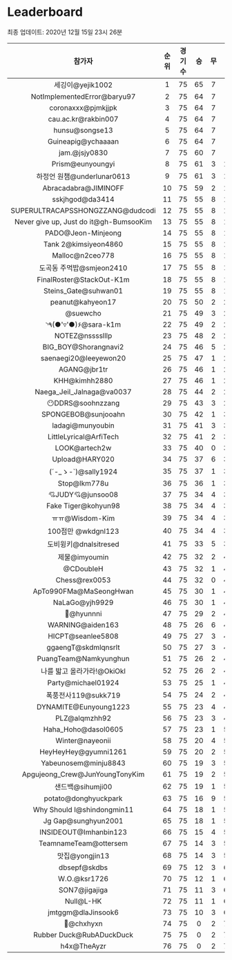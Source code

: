 # Leaderboard
최종 업데이트: 2020년 12월 15일 23시 26분




| 참가자 | 순위 | 경기수 | 승 | 무 | 패 | 승점 |
|:---:|:---:|:---:|:---:|:---:|:---:|:---:|
| 세깅이@yejik1002 | 1 | 75 | 65 | 7 | 3 | 202 |
| NotImplementedError@baryu97 | 2 | 75 | 64 | 7 | 4 | 199 |
| coronaxxx@pjmkjjpk | 3 | 75 | 64 | 7 | 4 | 199 |
| cau.ac.kr@rakbin007 | 4 | 75 | 64 | 7 | 4 | 199 |
| hunsu@songse13 | 5 | 75 | 64 | 7 | 4 | 199 |
| Guineapig@ychaaaan | 6 | 75 | 64 | 7 | 4 | 199 |
| jam.@jsjy0830 | 7 | 75 | 60 | 7 | 8 | 187 |
| Prism@eunyoungyi | 8 | 75 | 61 | 3 | 11 | 186 |
| 하정언 원챔@underlunar0613 | 9 | 75 | 61 | 3 | 11 | 186 |
| Abracadabra@JIMINOFF | 10 | 75 | 59 | 2 | 14 | 179 |
| sskjhgod@da3414 | 11 | 75 | 55 | 8 | 12 | 173 |
| SUPERULTRACAPSSHONGZZANG@dudcodi | 12 | 75 | 55 | 8 | 12 | 173 |
| Never give up, Just do it@gh-BumsooKim | 13 | 75 | 55 | 8 | 12 | 173 |
| PADO@Jeon-Minjeong | 14 | 75 | 55 | 8 | 12 | 173 |
| Tank 2@kimsiyeon4860 | 15 | 75 | 55 | 8 | 12 | 173 |
| Malloc@n2ceo778 | 16 | 75 | 55 | 8 | 12 | 173 |
| 도곡동 주먹밥@smjeon2410 | 17 | 75 | 55 | 8 | 12 | 173 |
| FinalRoster@StackOut-K1m | 18 | 75 | 55 | 8 | 12 | 173 |
| Steins_Gate@suhwan01 | 19 | 75 | 55 | 8 | 12 | 173 |
| peanut@kahyeon17 | 20 | 75 | 50 | 2 | 23 | 152 |
| @suewcho | 21 | 75 | 49 | 3 | 23 | 150 |
| ◝٩(●'▿'●)۶@sara-k1m | 22 | 75 | 49 | 2 | 24 | 149 |
| NOTEZ@nsssslllp | 23 | 75 | 48 | 2 | 25 | 146 |
| BIG_BOY@Shorangnavi2 | 24 | 75 | 46 | 5 | 24 | 143 |
| saenaegi20@leeyewon20 | 25 | 75 | 47 | 1 | 27 | 142 |
| AGANG@jbr1tr | 26 | 75 | 46 | 1 | 28 | 139 |
| KHH@kimhh2880 | 27 | 75 | 46 | 1 | 28 | 139 |
| Naega_Jeil_Jalnaga@va0037 | 28 | 75 | 44 | 2 | 29 | 134 |
| 😶DDRS@soohnzzang | 29 | 75 | 43 | 3 | 29 | 132 |
| SPONGEBOB@sunjooahn | 30 | 75 | 42 | 1 | 32 | 127 |
| ladagi@munyoubin | 31 | 75 | 41 | 3 | 31 | 126 |
| LittleLyrical@ArfiTech | 32 | 75 | 41 | 2 | 32 | 125 |
| LOOK@artech2w | 33 | 75 | 40 | 0 | 35 | 120 |
| Upload@HARY020 | 34 | 75 | 37 | 6 | 32 | 117 |
| (´-_ゝ-`)@sally1924 | 35 | 75 | 37 | 1 | 37 | 112 |
| Stop@lkm778u | 36 | 75 | 36 | 1 | 38 | 109 |
| 💘JUDY💘@junsoo08 | 37 | 75 | 34 | 4 | 37 | 106 |
| Fake Tiger@kohyun98 | 38 | 75 | 34 | 4 | 37 | 106 |
| ㅠㅠ@Wisdom-Kim | 39 | 75 | 34 | 4 | 37 | 106 |
| 100점만 @wkdgnl123 | 40 | 75 | 34 | 4 | 37 | 106 |
| 도비윙키@dnalsitresed | 41 | 75 | 33 | 5 | 37 | 104 |
| 제물@imyoumin | 42 | 75 | 32 | 2 | 41 | 98 |
| @CDoubleH | 43 | 75 | 32 | 1 | 42 | 97 |
| Chess@rex0053 | 44 | 75 | 32 | 0 | 43 | 96 |
| ApTo990FMa@MaSeongHwan | 45 | 75 | 30 | 1 | 44 | 91 |
| NaLaGo@yjh9929 | 46 | 75 | 30 | 1 | 44 | 91 |
| 🥔@hyunnni | 47 | 75 | 29 | 2 | 44 | 89 |
| WARNING@aiden163 | 48 | 75 | 26 | 6 | 43 | 84 |
| HICPT@seanlee5808 | 49 | 75 | 27 | 3 | 45 | 84 |
| ggaengT@skdmlqnsrlt | 50 | 75 | 27 | 3 | 45 | 84 |
| PuangTeam@Namkyunghun | 51 | 75 | 26 | 2 | 47 | 80 |
| 나를 밟고 올라가라!@OkiOkl | 52 | 75 | 26 | 2 | 47 | 80 |
| Party@michael01924 | 53 | 75 | 25 | 1 | 49 | 76 |
| 폭풍전사119@sukk719 | 54 | 75 | 24 | 2 | 49 | 74 |
| DYNAMITE@Eunyoung1223 | 55 | 75 | 23 | 4 | 48 | 73 |
| PLZ@alqmzhh92 | 56 | 75 | 23 | 3 | 49 | 72 |
| Haha_Hoho@dasol0605 | 57 | 75 | 23 | 1 | 51 | 70 |
| Winter@nayeonii | 58 | 75 | 20 | 4 | 51 | 64 |
| HeyHeyHey@gyumni1261 | 59 | 75 | 20 | 2 | 53 | 62 |
| Yabeunosem@minju8843 | 60 | 75 | 19 | 3 | 53 | 60 |
| Apgujeong_Crew@JunYoungTonyKim | 61 | 75 | 19 | 2 | 54 | 59 |
| 샌드백@sihumji00 | 62 | 75 | 19 | 1 | 55 | 58 |
| potato@donghyuckpark | 63 | 75 | 16 | 9 | 50 | 57 |
| Why Should I@shindongmin11 | 64 | 75 | 18 | 1 | 56 | 55 |
| Jg Gap@sunghyun2001 | 65 | 75 | 18 | 1 | 56 | 55 |
| INSIDEOUT@Imhanbin123 | 66 | 75 | 15 | 4 | 56 | 49 |
| TeamnameTeam@ottersem | 67 | 75 | 14 | 3 | 58 | 45 |
| 맛집@yongjin13 | 68 | 75 | 14 | 3 | 58 | 45 |
| dbsepf@skdbs | 69 | 75 | 12 | 3 | 60 | 39 |
| W.O.@ksr1726 | 70 | 75 | 12 | 1 | 62 | 37 |
| SON7@jigajiga | 71 | 75 | 11 | 3 | 61 | 36 |
| Null@L-HK | 72 | 75 | 11 | 1 | 63 | 34 |
| jmtggm@dlaJinsook6 | 73 | 75 | 10 | 3 | 62 | 33 |
| 👑@chxhyxn | 74 | 75 | 0 | 2 | 73 | 2 |
| Rubber Duck@RubADuckDuck | 75 | 75 | 0 | 2 | 73 | 2 |
| h4x@TheAyzr | 76 | 75 | 0 | 2 | 73 | 2 |